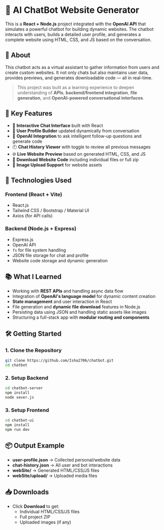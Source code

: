 # 🤖 AI ChatBot Website Generator

This is a **React + Node.js** project integrated with the **OpenAI API** that simulates a powerful chatbot for building dynamic websites. The chatbot interacts with users, builds a detailed user profile, and generates a complete website using HTML, CSS, and JS based on the conversation.

## 📖 About

This chatbot acts as a virtual assistant to gather information from users and create custom websites. It not only chats but also maintains user data, provides previews, and generates downloadable code — all in real-time.

> This project was built as a learning experience to deepen understanding of **APIs**, **backend/frontend integration**, **file generation**, and **OpenAI-powered conversational interfaces**.

## 🚀 Key Features

- 💬 **Interactive Chat Interface** built with React
- 📄 **User Profile Builder** updated dynamically from conversation
- 🧠 **OpenAI Integration** to ask intelligent follow-up questions and generate code
- 🕘 **Chat History Viewer** with toggle to review all previous messages
- 🌐 **Live Website Preview** based on generated HTML, CSS, and JS
- 💾 **Download Website Code** including individual files or full zip
- 📂 **Image Upload Support** for website assets

## 🧰 Technologies Used

### Frontend (React + Vite)
- React.js
- Tailwind CSS / Bootstrap / Material UI
- Axios (for API calls)

### Backend (Node.js + Express)
- Express.js
- OpenAI API
- `fs` for file system handling
- JSON file storage for chat and profile
- Website code storage and dynamic generation

## 📚 What I Learned

- Working with **REST APIs** and handling async data flow
- Integration of **OpenAI's language model** for dynamic content creation
- **State management** and user interaction in React
- File generation and **dynamic file download** features in Node.js
- Persisting data using JSON and handling static assets like images
- Structuring a full-stack app with **modular routing and components**

## 🛠 Getting Started

### 1. Clone the Repository

```bash
git clone https://github.com/Isha2706/chatbot.git
cd chatbot
```

### 2. Setup Backend

```bash
cd chatbot-server
npm install
node sever.js
```

### 3. Setup Frontend

```bash
cd chatbot-ui
npm install
npm run dev
```

## 📦 Output Example

- **user-profile.json** → Collected personal/website data
- **chat-history.json** → All user and bot interactions
- **webSite/** → Generated HTML/CSS/JS files
- **webSite/upload/** → Uploaded media files

## 📥 Downloads

- Click **Download** to get:
  - Individual HTML/CSS/JS files
  - Full project ZIP
  - Uploaded images (if any)
